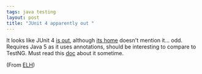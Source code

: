 ```yaml
---
tags: java testing
layout: post
title: "JUnit 4 apparently out "
---
```




<p>It looks like JUnit 4 <a href="http://sourceforge.net/project/showfiles.php?group_id=15278">is out</a>, although <a href="">its home</a> doesn't mention it... odd. Requires Java 5 as it uses annotations, should be interesting to compare to TestNG. Must read this <a href="http://www-128.ibm.com/developerworks/java/library/j-junit4.html">doc</a> about it sometime.</p>

<p>(From <a href="http://www.ibiblio.org/javafaq/oldnews/news2006February16.html">ELH</a>)


